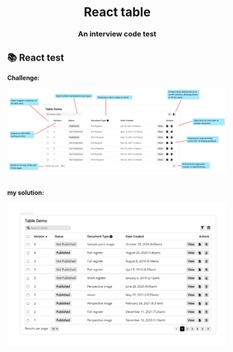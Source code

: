 <h1 align="center">React table</h1>
<h3 align="center">An interview code test</h3>

## 📚 React test

**Challenge:**

<div align="center">
    <img alt="test requirements" src="https://github.com/Halmesn/react-table/blob/main/public/test%20requirements.png" />
</div>

</br>

**my solution:**

<div align="center">
    <img alt="my implement" src="https://github.com/Halmesn/react-table/blob/main/public/my%20implement.png" />
</div>
